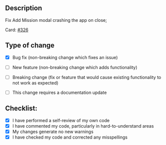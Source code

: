 ## Description

Fix Add Mission modal crashing the app on close;

Card: [#326](http://taiga.dev.aquiline.io/project/admin-ad-portal/us/326?kanban-status=5)

## Type of change

- [x] Bug fix (non-breaking change which fixes an issue)
- [ ] New feature (non-breaking change which adds functionality)
- [ ] Breaking change (fix or feature that would cause existing functionality to not work as expected)
- [ ] This change requires a documentation update


## Checklist:

- [x] I have performed a self-review of my own code
- [x] I have commented my code, particularly in hard-to-understand areas
- [x] My changes generate no new warnings
- [x] I have checked my code and corrected any misspellings
